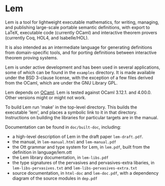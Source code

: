 # Lem

Lem is a tool for lightweight executable mathematics, for writing,
managing, and publishing large-scale portable semantic definitions,
with export to LaTeX, executable code (currently OCaml) and
interactive theorem provers (currently Coq, HOL4, and Isabelle/HOL).

It is also intended as an intermediate language for generating
definitions from domain-specific tools, and for porting definitions
between interactive theorem proving systems.

Lem is under active development and has been used in several
applications, some of which can be found in the `examples` directory.
It is made available under the BSD 3-clause license, with the
exception of a few files derived from the OCaml, which are under the
GNU Library GPL.

Lem depends on [OCaml](http://caml.inria.fr/). Lem is tested against OCaml
3.12.1. and 4.00.0. Other versions might or might not work.

To build Lem run 'make' in the top-level directory. This builds the
executable 'lem', and places a symbolic link to it in that directory.
Instructions on building the libraries for particular targets are in the
manual.

Documentation can be found in `doc/built-doc`, including:

* a high-level description of Lem in the draft paper `lem-draft.pdf`.
* the manual, in `lem-manual.html` and `lem-manual.pdf`
* the Ott grammar and type system for Lem, in `lem.pdf`, built from the definition in language/lem.ott
* the Lem library documentation, in `lem-libs.pdf`
* the type signatures of the pervasives and pervasives-extra libaries, in `lem-libs-pervasives.txt` and `lem-libs-pervasives-extra.txt`
* source documentation, in `html-doc` and `lem-doc.pdf`, with a dependency diagram of the source modules in `dep.pdf`



